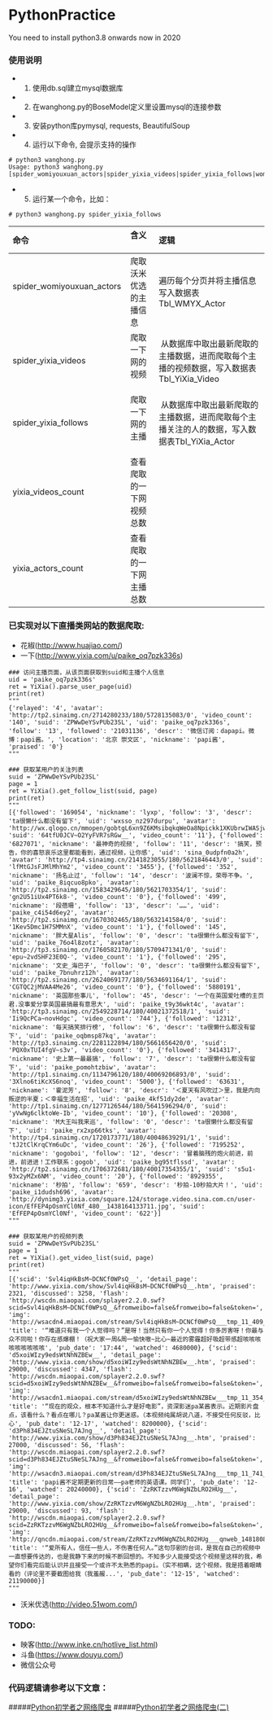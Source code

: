 # PythonPractice
You need to install python3.8 onwards now in 2020

### 使用说明
* 1. 使用db.sql建立mysql数据库
* 2. 在wanghong.py的BoseModel定义里设置mysql的连接参数
* 3. 安装python库pymysql, requests, BeautifulSoup
* 4. 运行以下命令, 会提示支持的操作
```
# python3 wanghong.py
Usage: python3 wanghong.py [spider_womiyouxuan_actors|spider_yixia_videos|spider_yixia_follows|womiyouxuan_actors_count|yixia_videos_count|yixia_actors_count]
```
* 5. 运行某一个命令，比如：
```
# python3 wanghong.py spider_yixia_follows
```
| 命令       | 含义          | 逻辑  |
| :------------- |:-------------|:-----|
| spider_womiyouxuan_actors      | 爬取沃米优选的主播信息 | 遍历每个分页并将主播信息写入数据表Tbl_WMYX_Actor |
| spider_yixia_videos      | 爬取一下网的视频     |  从数据库中取出最新爬取的主播数据，进而爬取每个主播的视频数据，写入数据表Tbl_YiXia_Video |
| spider_yixia_follows | 爬取一下网的主播     |  从数据库中取出最新爬取的主播数据，进而爬取每个主播关注的人的数据，写入数据表Tbl_YiXia_Actor |
|yixia_videos_count|查看爬取的一下网视频总数|
|yixia_actors_count|查看爬取的一下网主播总数|

### 已实现对以下直播类网站的数据爬取:
* 花椒(http://www.huajiao.com/)
* 一下(http://www.yixia.com/u/paike_oq7pzk336s)
```
### 访问主播页面，从该页面获取到suid和主播个人信息
uid = 'paike_oq7pzk336s'
ret = YiXia().parse_user_page(uid)
print(ret)
"""
{'relayed': '4', 'avatar': 'http://tp2.sinaimg.cn/2714280233/180/5728135083/0', 'video_count': '140', 'suid': 'ZPWwDeYSvPUb23SL', 'uid': 'paike_oq7pzk336s', 'follow': '13', 'followed': '21031136', 'descr': '微信订阅：dapapi。微博：papi酱。', 'location': '北京 崇文区', 'nickname': 'papi酱', 'praised': '0'}
"""

### 获取某用户的关注列表
suid = 'ZPWwDeYSvPUb23SL'
page = 1
ret = YiXia().get_follow_list(suid, page)
print(ret)
"""
[{'followed': '169054', 'nickname': 'lyxp', 'follow': '3', 'descr': 'ta很懒什么都没有留下', 'uid': 'wxsso_nz297durpu', 'avatar': 'http://wx.qlogo.cn/mmopen/gobtgL6xn9Z6KMsibqkqWeOa8Npickk1XKUbrwIWASjw40vdNWUT74PxVIdFe8FmAQu80Yq01rx4WL74rULianT2iaSz5PKgAedH/0', 'suid': '64tfU0JCV~O2YyFVR7sRGw__', 'video_count': '11'}, {'followed': '6827071', 'nickname': '最神奇的视频', 'follow': '11', 'descr': '搞笑，预告，你的喜怒哀乐这里都能看到，通过视频，让你感', 'uid': 'sina_0udpfn0a2h', 'avatar': 'http://tp4.sinaimg.cn/2141823055/180/5621846443/0', 'suid': 'lfMtGJsFJMlMhYm2', 'video_count': '3455'}, {'followed': '352', 'nickname': '扬名止过', 'follow': '14', 'descr': '波澜不惊，荣辱不争。', 'uid': 'paike_8iqcuo8pko', 'avatar': 'http://tp2.sinaimg.cn/1583429645/180/5621703354/1', 'suid': 'gn2U51iUx4PT6k8-', 'video_count': '0'}, {'followed': '499', 'nickname': '段蓓珊', 'follow': '13', 'descr': '……', 'uid': 'paike_c4i54d6ey2', 'avatar': 'http://tp2.sinaimg.cn/1670302465/180/5632141584/0', 'suid': '1Kev5Dmc1H7SMMnX', 'video_count': '1'}, {'followed': '145', 'nickname': '胖大星Alis', 'follow': '0', 'descr': 'ta很懒什么都没有留下', 'uid': 'paike_76o4l8zotz', 'avatar': 'http://tp3.sinaimg.cn/1760582170/180/5709471341/0', 'suid': 'epu~2vdSHF23E0Q-', 'video_count': '1'}, {'followed': '295', 'nickname': '文史_海巴子', 'follow': '0', 'descr': 'ta很懒什么都没有留下', 'uid': 'paike_7bnuhrz12h', 'avatar': 'http://tp2.sinaimg.cn/2624069177/180/5634691164/1', 'suid': 'CGTQC2jMVAA4Me26', 'video_count': '0'}, {'followed': '5880191', 'nickname': '英国那些事儿', 'follow': '45', 'descr': '一个在英国爱吐槽的主页君.没事爱分享英国最搞最有意思大', 'uid': 'paike_t9y36wkt4c', 'avatar': 'http://tp3.sinaimg.cn/2549228714/180/40021372518/1', 'suid': 'Ii9QcPCa~novHdgc', 'video_count': '744'}, {'followed': '12312', 'nickname': '每天搞笑排行榜', 'follow': '6', 'descr': 'ta很懒什么都没有留下', 'uid': 'paike_oqbmsp87kq', 'avatar': 'http://tp3.sinaimg.cn/2281122894/180/5661656420/0', 'suid': 'PQX0xTUI4fgV~s3v', 'video_count': '0'}, {'followed': '3414317', 'nickname': '史上第一最最搞', 'follow': '7', 'descr': 'ta很懒什么都没有留下', 'uid': 'paike_pomohtzbiw', 'avatar': 'http://tp1.sinaimg.cn/1134796120/180/40069206893/0', 'suid': '3Xlno6tiKcXS6noq', 'video_count': '5000'}, {'followed': '63631', 'nickname': '霍泥芳', 'follow': '8', 'descr': '＜夏天有风吹过＞里，我是内向叛逆的半夏；＜幸福生活在招', 'uid': 'paike_4kf51dy2de', 'avatar': 'http://tp1.sinaimg.cn/1277126544/180/5641596294/0', 'suid': 'yVwNg6clktoWe-Ib', 'video_count': '10'}, {'followed': '20308', 'nickname': 'M大王叫我来巡', 'follow': '0', 'descr': 'ta很懒什么都没有留下', 'uid': 'paike_rx2xp66tks', 'avatar': 'http://tp4.sinaimg.cn/1720173771/180/40048639291/1', 'suid': 'tJ2tClKrqCYm6uDc', 'video_count': '26'}, {'followed': '7195252', 'nickname': 'gogoboi', 'follow': '12', 'descr': '冒着脑残的炮火前进，前进，前进进！工作联系：gogob', 'uid': 'paike_bg95tflssd', 'avatar': 'http://tp2.sinaimg.cn/1706372681/180/40017354355/1', 'suid': 's5u1-93x2yMZx6NM', 'video_count': '20'}, {'followed': '8929355', 'nickname': '秒拍', 'follow': '659', 'descr': '秒拍-10秒拍大片！', 'uid': 'paike_i1dudsh696', 'avatar': 'http://dynimg3.yixia.com/square.124/storage.video.sina.com.cn/user-icon/EfFEP4pOsmYCl0Nf_480__1438164133711.jpg', 'suid': 'EfFEP4pOsmYCl0Nf', 'video_count': '622'}]
"""

### 获取某用户的视频列表
suid = 'ZPWwDeYSvPUb23SL'
page = 1
ret = YiXia().get_video_list(suid, page)
print(ret)
"""
[{'scid': 'Svl4iqHkBsM~DCNCf0WPsQ__', 'detail_page': 'http://www.yixia.com/show/Svl4iqHkBsM~DCNCf0WPsQ__.htm', 'praised': 2321, 'discussed': 3258, 'flash': 'http://wscdn.miaopai.com/splayer2.2.0.swf?scid=Svl4iqHkBsM~DCNCf0WPsQ__&fromweibo=false&fromweibo=false&token=', 'img': 'http://wsacdn4.miaopai.com/stream/Svl4iqHkBsM~DCNCf0WPsQ___tmp_11_409_.jpg', 'title': '“难道只有我一个人觉得吗？”是呀！当然只有你一个人觉得！你多厉害呀！你最与众不同啦！你存在感爆棚！（祝大家一周&周一愉快嗷~比心~最近的雾霾超好吸超带感超咳咳咳咳咳咳咳咳咳', 'pub_date': '17:44', 'watched': 4680000}, {'scid': 'd5xoiWIzy9edsWtNhNZBEw__', 'detail_page': 'http://www.yixia.com/show/d5xoiWIzy9edsWtNhNZBEw__.htm', 'praised': 29000, 'discussed': 4347, 'flash': 'http://wscdn.miaopai.com/splayer2.2.0.swf?scid=d5xoiWIzy9edsWtNhNZBEw__&fromweibo=false&fromweibo=false&token=', 'img': 'http://wsacdn1.miaopai.com/stream/d5xoiWIzy9edsWtNhNZBEw___tmp_11_354_.jpg', 'title': '“现在的观众，根本不知道什么才是好电影”，资深影迷pa某酱表示。近期影片盘点，该看什么？看点在哪儿？pa某酱让你更迷惑。（本视频纯属胡说八道，不接受任何反驳，比心️', 'pub_date': '12-17', 'watched': 8200000}, {'scid': 'd3Ph834EJZtuSNeSL7AJng__', 'detail_page': 'http://www.yixia.com/show/d3Ph834EJZtuSNeSL7AJng__.htm', 'praised': 27000, 'discussed': 56, 'flash': 'http://wscdn.miaopai.com/splayer2.2.0.swf?scid=d3Ph834EJZtuSNeSL7AJng__&fromweibo=false&fromweibo=false&token=', 'img': 'http://wsacdn3.miaopai.com/stream/d3Ph834EJZtuSNeSL7AJng___tmp_11_741_.jpg', 'title': 'papi酱不定期更新的日常——pa老师的英语课。同学们', 'pub_date': '12-16', 'watched': 20240000}, {'scid': 'ZzRKTzzvM6WgNZbLRO2HUg__', 'detail_page': 'http://www.yixia.com/show/ZzRKTzzvM6WgNZbLRO2HUg__.htm', 'praised': 29000, 'discussed': 93, 'flash': 'http://wscdn.miaopai.com/splayer2.2.0.swf?scid=ZzRKTzzvM6WgNZbLRO2HUg__&fromweibo=false&fromweibo=false&token=', 'img': 'http://qncdn.miaopai.com/stream/ZzRKTzzvM6WgNZbLRO2HUg___qnweb_14818081966424.jpg', 'title': '“爱所有人，信任一些人，不伤害任何人。”这句莎剧的台词，是我在自己的视频中一直想要传达的，也是我静下来的时候不断回想的。不知多少人能接受这个视频里这样的我，希望你们看完后能认识并且接受一个或许不太熟悉的papi。（实不相瞒，这个视频，我是捂着眼睛看的（评论里不要截图给我（我羞赧...', 'pub_date': '12-15', 'watched': 21190000}]
"""
```
* 沃米优选(http://video.51wom.com/)

### TODO:
* 映客(http://www.inke.cn/hotlive_list.html)
* 斗鱼(https://www.douyu.com/)
* 微信公众号

### 代码逻辑请参考以下文章：
#####[Python初学者之网络爬虫](http://mp.weixin.qq.com/s/vNcQtXWjGHnc6JMjt_vWiQ "Python初学者之网络爬虫")
#####[Python初学者之网络爬虫(二)](http://mp.weixin.qq.com/s/WoLKDnaFBcJ-u3msAqtDNw "Python初学者之网络爬虫(二)")

